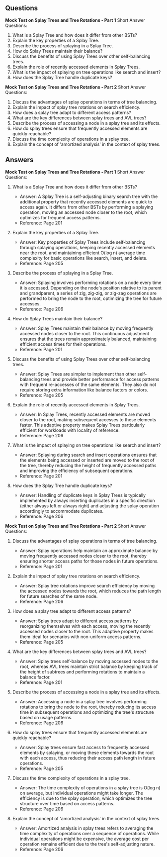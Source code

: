 ## Questions 

**Mock Test on Splay Trees and Tree Rotations - Part 1**
Short Answer Questions:
1. What is a Splay Tree and how does it differ from other BSTs?
2. Explain the key properties of a Splay Tree.
3. Describe the process of splaying in a Splay Tree.
4. How do Splay Trees maintain their balance?
5. Discuss the benefits of using Splay Trees over other self-balancing trees.
6. Explain the role of recently accessed elements in Splay Trees.
7. What is the impact of splaying on tree operations like search and insert?
8. How does the Splay Tree handle duplicate keys?

**Mock Test on Splay Trees and Tree Rotations - Part 2**
Short Answer Questions:
1. Discuss the advantages of splay operations in terms of tree balancing.
2. Explain the impact of splay tree rotations on search efficiency.
3. How does a splay tree adapt to different access patterns?
4. What are the key differences between splay trees and AVL trees?
5. Describe the process of accessing a node in a splay tree and its effects.
6. How do splay trees ensure that frequently accessed elements are quickly reachable?
7. Discuss the time complexity of operations in a splay tree.
8. Explain the concept of 'amortized analysis' in the context of splay trees.

## Answers 

**Mock Test on Splay Trees and Tree Rotations - Part 1**
Short Answer Questions:
1. What is a Splay Tree and how does it differ from other BSTs?
   - Answer: A Splay Tree is a self-adjusting binary search tree with the additional property that recently accessed elements are quick to access again. It differs from other BSTs by performing a splaying operation, moving an accessed node closer to the root, which optimizes for frequent access patterns.
   - Reference: Page 201

2. Explain the key properties of a Splay Tree.
   - Answer: Key properties of Splay Trees include self-balancing through splaying operations, keeping recently accessed elements near the root, and maintaining efficient O(log n) average time complexity for basic operations like search, insert, and delete.
   - Reference: Page 205

3. Describe the process of splaying in a Splay Tree.
   - Answer: Splaying involves performing rotations on a node every time it is accessed. Depending on the node's position relative to its parent and grandparent, a series of zig, zig-zig, or zig-zag operations are performed to bring the node to the root, optimizing the tree for future accesses.
   - Reference: Page 206

4. How do Splay Trees maintain their balance?
   - Answer: Splay Trees maintain their balance by moving frequently accessed nodes closer to the root. This continuous adjustment ensures that the trees remain approximately balanced, maintaining efficient access times for their operations.
   - Reference: Page 201

5. Discuss the benefits of using Splay Trees over other self-balancing trees.
   - Answer: Splay Trees are simpler to implement than other self-balancing trees and provide better performance for access patterns with frequent re-accesses of the same elements. They also do not require storing extra information like balance factors or colors.
   - Reference: Page 205

6. Explain the role of recently accessed elements in Splay Trees.
   - Answer: In Splay Trees, recently accessed elements are moved closer to the root, making subsequent accesses to these elements faster. This adaptive property makes Splay Trees particularly efficient for workloads with locality of reference.
   - Reference: Page 206

7. What is the impact of splaying on tree operations like search and insert?
   - Answer: Splaying during search and insert operations ensures that the elements being accessed or inserted are moved to the root of the tree, thereby reducing the height of frequently accessed paths and improving the efficiency of subsequent operations.
   - Reference: Page 201

8. How does the Splay Tree handle duplicate keys?
   - Answer: Handling of duplicate keys in Splay Trees is typically implemented by always inserting duplicates in a specific direction (either always left or always right) and adjusting the splay operation accordingly to accommodate duplicates.
   - Reference: Page 206

**Mock Test on Splay Trees and Tree Rotations - Part 2**
Short Answer Questions:
1. Discuss the advantages of splay operations in terms of tree balancing.
   - Answer: Splay operations help maintain an approximate balance by moving frequently accessed nodes closer to the root, thereby ensuring shorter access paths for those nodes in future operations.
   - Reference: Page 201

2. Explain the impact of splay tree rotations on search efficiency.
   - Answer: Splay tree rotations improve search efficiency by moving the accessed nodes towards the root, which reduces the path length for future searches of the same node.
   - Reference: Page 206

3. How does a splay tree adapt to different access patterns?
   - Answer: Splay trees adapt to different access patterns by reorganizing themselves with each access, moving the recently accessed nodes closer to the root. This adaptive property makes them ideal for scenarios with non-uniform access patterns.
   - Reference: Page 205

4. What are the key differences between splay trees and AVL trees?
   - Answer: Splay trees self-balance by moving accessed nodes to the root, whereas AVL trees maintain strict balance by keeping track of the height of subtrees and performing rotations to maintain a balance factor.
   - Reference: Page 201

5. Describe the process of accessing a node in a splay tree and its effects.
   - Answer: Accessing a node in a splay tree involves performing rotations to bring the node to the root, thereby reducing its access time in subsequent operations and optimizing the tree's structure based on usage patterns.
   - Reference: Page 206

6. How do splay trees ensure that frequently accessed elements are quickly reachable?
   - Answer: Splay trees ensure fast access to frequently accessed elements by splaying, or moving these elements towards the root with each access, thus reducing their access path length in future operations.
   - Reference: Page 205

7. Discuss the time complexity of operations in a splay tree.
   - Answer: The time complexity of operations in a splay tree is O(log n) on average, but individual operations might take longer. The efficiency is due to the splay operation, which optimizes the tree structure over time based on access patterns.
   - Reference: Page 206

8. Explain the concept of 'amortized analysis' in the context of splay trees.
   - Answer: Amortized analysis in splay trees refers to averaging the time complexity of operations over a sequence of operations. While individual operations might be expensive, the average cost per operation remains efficient due to the tree's self-adjusting nature.
   - Reference: Page 206